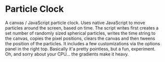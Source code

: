 # Particle Clock

A canvas / JavaScript particle clock. Uses native JavaScript to move particles around the screen, based on time. The script writes first creates a set number of randomly sized spherical particles, writes the time string to the canvas, copies the pixel positions, clears the canvas and then tweens the position of the particles. It includes a few customizations via the options panel in the right top. Basically it'a pretty pointless, but a fun, experiment. Oh, and sorry about your CPU... the gradients make it heavy.